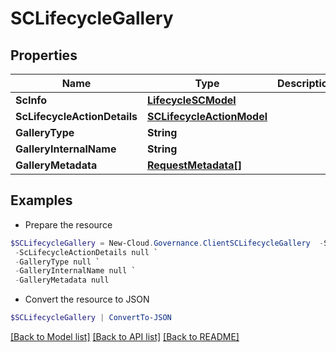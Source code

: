# SCLifecycleGallery
## Properties

Name | Type | Description | Notes
------------ | ------------- | ------------- | -------------
**ScInfo** | [**LifecycleSCModel**](LifecycleSCModel.md) |  | [optional] 
**ScLifecycleActionDetails** | [**SCLifecycleActionModel**](SCLifecycleActionModel.md) |  | [optional] 
**GalleryType** | **String** |  | [optional] 
**GalleryInternalName** | **String** |  | [optional] 
**GalleryMetadata** | [**RequestMetadata[]**](RequestMetadata.md) |  | [optional] 

## Examples

- Prepare the resource
```powershell
$SCLifecycleGallery = New-Cloud.Governance.ClientSCLifecycleGallery  -ScInfo null `
 -ScLifecycleActionDetails null `
 -GalleryType null `
 -GalleryInternalName null `
 -GalleryMetadata null
```

- Convert the resource to JSON
```powershell
$SCLifecycleGallery | ConvertTo-JSON
```

[[Back to Model list]](../README.md#documentation-for-models) [[Back to API list]](../README.md#documentation-for-api-endpoints) [[Back to README]](../README.md)

